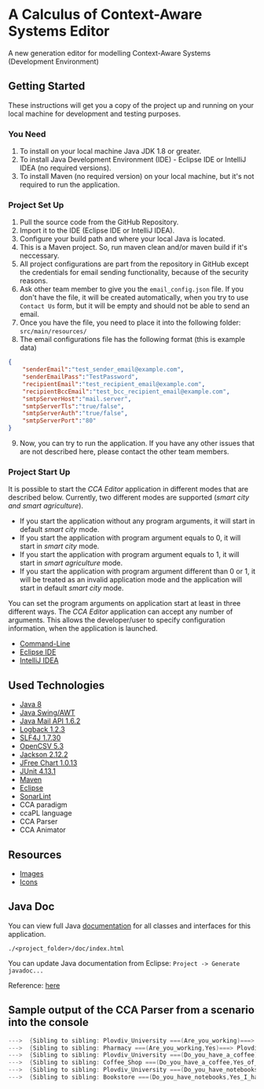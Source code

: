 # A Calculus of Context-Aware Systems Editor

A new generation editor for modelling Context-Aware Systems (Development Environment)

## Getting Started

These instructions will get you a copy of the project up and running on your local machine for development and testing purposes.

### You Need

1. To install on your local machine Java JDK 1.8 or greater.
2. To install Java Development Environment (IDE) - Eclipse IDE or IntelliJ IDEA (no required versions).
3. To install Maven (no required version) on your local machine, but it's not required to run the application.

### Project Set Up

1. Pull the source code from the GitHub Repository.
2. Import it to the IDE (Eclipse IDE or IntelliJ IDEA).
3. Configure your build path and where your local Java is located.
4. This is a Maven project. So, run maven clean and/or maven build if it's neccessary.
5. All project configurations are part from the repository in GitHub except the credentials for email sending functionality, because of the security reasons.
6. Ask other team member to give you the `email_config.json` file. If you don't have the file, it will be created automatically, when you try to use `Contact Us` form, but it will be empty and should not be able to send an email.
7. Once you have the file, you need to place it into the following folder: `src/main/resources/`
8. The email configurations file has the following format (this is example data)

```json
{
	"senderEmail":"test_sender_email@example.com",
	"senderEmailPass":"TestPassword",
	"recipientEmail":"test_recipient_email@example.com",
	"recipientBccEmail":"test_bcc_recipient_email@example.com",
	"smtpServerHost":"mail.server",
	"smtpServerTls":"true/false",
	"smtpServerAuth":"true/false",
	"smtpServerPort":"80"
}
```
9. Now, you can try to run the application. If you have any other issues that are not described here, please contact the other team members.

### Project Start Up
It is possible to start the *CCA Editor* application in different modes that are described below. Currently, two different modes are supported (_smart city and smart agriculture_).

* If you start the application without any program arguments, it will start in default *smart city* mode.
* If you start the application with program argument equals to 0, it will start in *smart city* mode.
* If you start the application with program argument equals to 1, it will start in *smart agriculture* mode.
* If you start the application with program argument different than 0 or 1, it will be treated as an invalid application mode and the application will start in default *smart city* mode.

You can set the program arguments on application start at least in three different ways. The *CCA Editor* application can accept any number of arguments. This allows the developer/user to specify configuration information, when the application is launched.
* [Command-Line](https://docs.oracle.com/javase/tutorial/essential/environment/cmdLineArgs.html)
* [Eclipse IDE](https://www.cs.colostate.edu/helpdocs/cmd.pdf)
* [IntelliJ IDEA](https://www.jetbrains.com/help/idea/running-applications.html)

## Used Technologies

* [Java 8](https://www.oracle.com/java/technologies/java8.html)
* [Java Swing/AWT](https://docs.oracle.com/javase/tutorial/uiswing/)
* [Java Mail API 1.6.2](https://javadoc.io/doc/javax.mail/javax.mail-api/latest/index.html)
* [Logback 1.2.3](http://logback.qos.ch/)
* [SLF4J 1.7.30](http://www.slf4j.org/)
* [OpenCSV 5.3](http://opencsv.sourceforge.net)
* [Jackson 2.12.2](https://en.wikipedia.org/wiki/Jackson_(API))
* [JFree Chart 1.0.13](https://www.jfree.org/jfreechart/)
* [JUnit 4.13.1](https://junit.org/junit4)
* [Maven](https://maven.apache.org/)
* [Eclipse](https://www.eclipse.org/)
* [SonarLint](https://www.sonarlint.org/)
* CCA paradigm
* ccaPL language
* CCA Parser
* CCA Animator

## Resources

* [Images](https://freeicons.io)
* [Icons](https://www.flaticon.com)

## Java Doc

You can view full Java [documentation](doc/index.html) for all classes and interfaces for this application.

`./<project_folder>/doc/index.html`

You can update Java documentation from Eclipse: `Project -> Generate javadoc...`

Reference: [here](https://stackoverflow.com/questions/4468669/how-to-generate-javadoc-html-files-in-eclipse)

## Sample output of the CCA Parser from a scenario into the console

```java
--->  {Sibling to sibling: Plovdiv_University ===(Are_you_working)===> Pharmacy}
--->  {Sibling to sibling: Pharmacy ===(Are_you_working,Yes)===> Plovdiv_University}
--->  {Sibling to sibling: Plovdiv_University ===(Do_you_have_a_coffee)===> Coffee_Shop}
--->  {Sibling to sibling: Coffee_Shop ===(Do_you_have_a_coffee,Yes_of_course)===> Plovdiv_University}
--->  {Sibling to sibling: Plovdiv_University ===(Do_you_have_notebooks)===> Bookstore}
--->  {Sibling to sibling: Bookstore ===(Do_you_have_notebooks,Yes_I_have_only_one)===> Plovdiv_University}
```
